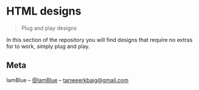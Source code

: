 # HTML designs
> Plug and play designs


In this section of the repository you will find designs
that require no extras for to work, simply plug and play.



## Meta

IamBlue – [@IamBlue](https://twitter.com/IamBlue) – tanweerkbaig@gmail.com


